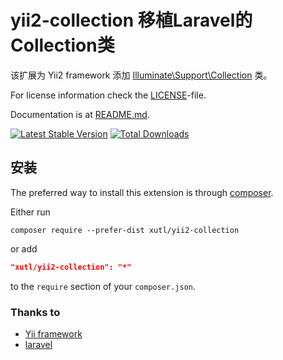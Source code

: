 # yii2-collection 移植Laravel的Collection类

该扩展为 Yii2 framework 添加 [Illuminate\Support\Collection](https://github.com/laravel/framework/blob/5.3/src/Illuminate/Support/Collection.php) 类。

For license information check the [LICENSE](https://github.com/laravel/framework/blob/5.3/LICENSE.md)-file.

Documentation is at [README.md](https://laravel.com/docs/5.3/controllers).

[![Latest Stable Version](https://poser.pugx.org/xutl/yii2-collection/v/stable.png)](https://packagist.org/packages/xutl/yii2-collection)
[![Total Downloads](https://poser.pugx.org/xutl/yii2-collection/downloads.png)](https://packagist.org/packages/xutl/yii2-collection)

安装
------------

The preferred way to install this extension is through [composer](http://getcomposer.org/download/).

Either run

```
composer require --prefer-dist xutl/yii2-collection
```

or add

```json
"xutl/yii2-collection": "*"
```

to the `require` section of your `composer.json`.


### Thanks to

* [Yii framework](https://github.com/yiisoft/yii2)
* [laravel](https://laravel.com/)
